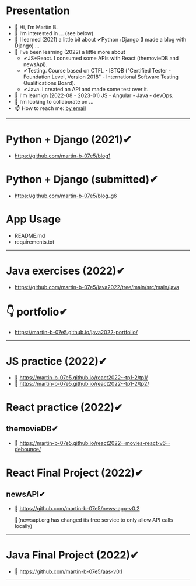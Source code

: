 # Presentation
- 👋 Hi, I’m Martín B.
- 👀 I’m interested in ... (see below)
- 🌱 I learned (2021) a little bit about ✔Python+Django (I made a blog with Django) ...
- 🌱 I've been learning (2022) a little more about
    - ✔JS+React. I consumed some APIs with React (themovieDB and newsApi).
    - ✔Testing. Course based on CTFL - ISTQB  ("Certified Tester - Foundation Level, Version 2018" - International Software Testing Qualifications Board).
    - ✔Java. I created an API and made some test over it.
- 👷 I'm learnign (2022-08 - 2023-01) JS - Angular - Java - devOps.
- 💞️ I’m looking to collaborate on ...
- 📫 How to reach me: <a href="https://tinyurl.com/yc8c53kw" title="email" target="_blank">by email</a>
--------------------------------------------------
# Python + Django (2021)✔
- https://github.com/martin-b-07e5/blog1

# Python + Django (submitted)✔
- https://github.com/martin-b-07e5/blog_g6

# App Usage
- README.md
- requirements.txt
--------------------------------------------------
# Java exercises (2022)✔
- https://github.com/martin-b-07e5/java2022/tree/main/src/main/java

# 👇 portfolio✔
- https://martin-b-07e5.github.io/java2022-portfolio/
--------------------------------------------------
# JS practice (2022)✔
- 🚀 https://martin-b-07e5.github.io/react2022--tp1-2/tp1/
- 🚀 https://martin-b-07e5.github.io/react2022--tp1-2/tp2/

# React practice (2022)✔
## themovieDB✔
- 🚀 https://martin-b-07e5.github.io/react2022--movies-react-v6--debounce/

# React Final Project (2022)✔
## newsAPI✔
- 🚀 https://github.com/martin-b-07e5/news-app-v0.2 

  👀(newsapi.org has changed its free service to only allow API calls locally)
--------------------------------------------------
# Java Final Project (2022)✔
- 🚀 https://github.com/martin-b-07e5/aas-v0.1
--------------------------------------------------
